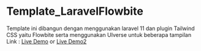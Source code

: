 # Template_LaravelFlowbite
Template ini dibangun dengan menggunakan laravel 11 dan plugin Tailwind CSS yaitu Flowbite serta menggunakan UIverse untuk beberapa tampilan
Link :
<a href="http://demo-admin-laravelflowbite-oxidilily.kesug.com/" target="_blank">Live Demo</a> or <a href="https://demo-admin-laravelflowbite-oxidilily.kesug.com/" target="_blank">Live Demo2</a>
